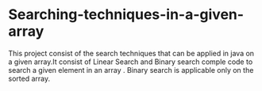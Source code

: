 # Searching-techniques-in-a-given-array
This project consist of the search techniques that can be applied in java on a given array.It consist of Linear Search and Binary search comple code to search a given element in an array . Binary search is applicable only on the sorted array.

